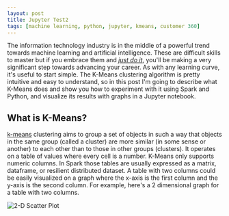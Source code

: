 ```yaml
---
layout: post
title: Jupyter Test2
tags: [machine learning, python, jupyter, kmeans, customer 360]
---
```


The information technology industry is in the middle of a powerful trend towards machine learning and artificial intelligence. These are difficult skills to master but if you embrace them and *[just do it](https://youtu.be/ZXsQAXx_ao0)*, you'll be making a very significant step towards advancing your career. As with any learning curve, it's useful to start simple. The K-Means clustering algorithm is pretty intuitive and easy to understand, so in this post I'm going to describe what K-Means  does and show you how to experiment with it using Spark and Python, and visualize its results with graphs in a Jupyter notebook.

## What is K-Means?

[k-means](https://en.wikipedia.org/wiki/Cluster_analysis) clustering aims to group a set of objects in such a way that objects in the same group (called a cluster) are more similar (in some sense or another) to each other than to those in other groups (clusters). It operates on a table of values where every cell is a number. K-Means only supports numeric columns. In Spark those tables are usually expressed as a matrix, dataframe, or resilient distributed dataset. A table with two columns could be easily visualized on a graph where the x-axis is the first column and the y-axis is the second column. For example, here's a 2 dimensional graph for a table with two columns.

![2-D Scatter Plot](http://iandow.github.io/img/scatter-2d.png)
